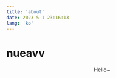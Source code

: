 ```yaml
---
title: 'about'
date: 2023-5-1 23:16:13
lang: 'ko'
---
```


# nueavv

<div align="center">

Hello~

</div>
